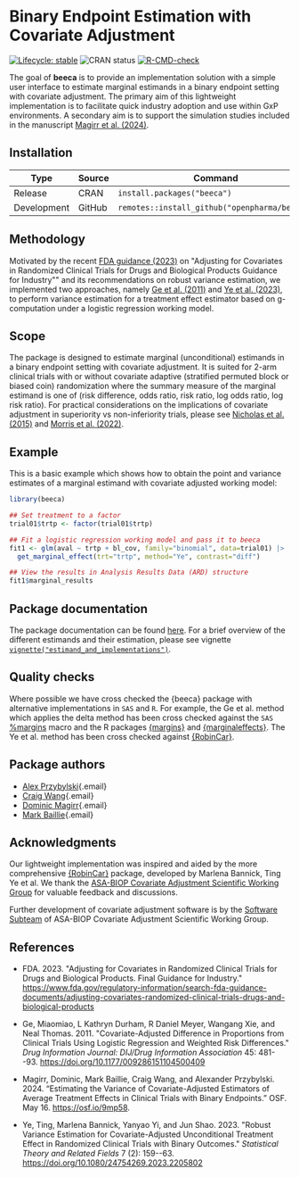 # Binary Endpoint Estimation with Covariate Adjustment

<!-- badges: start -->

[![Lifecycle: stable](https://img.shields.io/badge/lifecycle-stable-brightgreen.svg)](https://lifecycle.r-lib.org/articles/stages.html#stable) 
![CRAN status](https://www.r-pkg.org/badges/version/beeca)
[![R-CMD-check](https://github.com/openpharma/beeca/actions/workflows/R-CMD-check.yaml/badge.svg)](https://github.com/openpharma/beeca/actions/workflows/R-CMD-check.yaml)
<!-- badges: end -->

The goal of **beeca** is to provide an implementation solution with a simple user interface to estimate marginal estimands in a binary endpoint setting with covariate adjustment. The primary aim of this lightweight implementation is to facilitate quick industry adoption and use within GxP environments. A secondary aim is to support the simulation studies included in the manuscript [Magirr et al. (2024)](https://osf.io/9mp58/). 


## Installation

Type | Source | Command
---|---|---
Release | CRAN | `install.packages("beeca")`
Development | GitHub | `remotes::install_github("openpharma/beeca")`

## Methodology

Motivated by the recent [FDA guidance (2023)](https://www.fda.gov/regulatory-information/search-fda-guidance-documents/adjusting-covariates-randomized-clinical-trials-drugs-and-biological-products) on "Adjusting for Covariates in Randomized Clinical Trials for Drugs and Biological Products Guidance for Industry"" and its recommendations on robust variance estimation, we implemented two approaches, namely [Ge et al. (2011)](https://link.springer.com/article/10.1177/009286151104500409) and [Ye et al. (2023)](https://doi.org/10.1080/24754269.2023.2205802), to perform variance estimation for a treatment effect estimator based on g-computation under a logistic regression working model.

## Scope

The package is designed to estimate marginal (unconditional) estimands in a binary endpoint setting with covariate adjustment. It is suited for 2-arm clinical trials with or without covariate adaptive (stratified permuted block or biased coin) randomization where the summary measure of the marginal estimand is one of (risk difference, odds ratio, risk ratio, log odds ratio, log risk ratio). For practical considerations on the implications of covariate adjustment in superiority vs non-inferiority trials, please see [Nicholas et al. (2015)](https://doi.org/10.1002/sim.6447) and [Morris et al. (2022)](https://doi.org/10.1186/s13063-022-06097-z).

## Example

This is a basic example which shows how to obtain the point and variance estimates of a marginal estimand with covariate adjusted working model:

``` r
library(beeca)

## Set treatment to a factor
trial01$trtp <- factor(trial01$trtp)

## Fit a logistic regression working model and pass it to beeca
fit1 <- glm(aval ~ trtp + bl_cov, family="binomial", data=trial01) |>
  get_marginal_effect(trt="trtp", method="Ye", contrast="diff")

## View the results in Analysis Results Data (ARD) structure
fit1$marginal_results
```

## Package documentation 

The package documentation can be found [here](https://openpharma.github.io/beeca/). For a brief overview of the different estimands and their estimation, please see vignette [`vignette("estimand_and_implementations")`](https://openpharma.github.io/beeca/articles/estimand_and_implementations.html).

## Quality checks

Where possible we have cross checked the {beeca} package with alternative implementations in `SAS` and `R`. For example, the Ge et al. method which applies the delta method has been cross checked against the `SAS` [%margins](https://support.sas.com/kb/63/038.html) macro and the R packages [{margins}](https://cran.r-project.org/package=margins) and [{marginaleffects}](https://cran.r-project.org/package=marginaleffects). The Ye et al. method has been cross checked against [{RobinCar}](https://cran.r-project.org/package=RobinCar/). 

## Package authors

-   [Alex Przybylski](mailto:alexander.przybylski@novartis.com?subject=beeca){.email}
-   [Craig Wang](mailto:craig.wang@novartis.com?subject=beeca){.email}
-   [Dominic Magirr](mailto:dominic.magirr@novartis.com?subject=beeca){.email}
-   [Mark Baillie](mailto:mark.baillie@novartis.com?subject=beeca){.email}

## Acknowledgments

Our lightweight implementation was inspired and aided by the more comprehensive [{RobinCar}](https://cran.r-project.org/package=RobinCar/) package, developed by
Marlena Bannick, Ting Ye et al. We thank the [ASA-BIOP Covariate Adjustment Scientific Working Group](https://carswg.github.io/) for valuable feedback and discussions. 

Further development of covariate adjustment software is by the [Software Subteam](https://carswg.github.io/subteam_software.html) of ASA-BIOP Covariate Adjustment Scientific Working Group.

## References

* FDA. 2023. "Adjusting for Covariates in Randomized Clinical Trials for Drugs and Biological Products. Final Guidance for Industry."  <https://www.fda.gov/regulatory-information/search-fda-guidance-documents/adjusting-covariates-randomized-clinical-trials-drugs-and-biological-products>

* Ge, Miaomiao, L Kathryn Durham, R Daniel Meyer, Wangang Xie, and Neal Thomas. 2011. "Covariate-Adjusted Difference in Proportions from Clinical Trials Using Logistic Regression and Weighted Risk Differences." *Drug Information Journal: DIJ/Drug Information Association* 45: 481--93. <https://doi.org/10.1177/009286151104500409>

* Magirr, Dominic, Mark Baillie, Craig Wang, and Alexander Przybylski. 2024. “Estimating the Variance of Covariate-Adjusted Estimators of Average Treatment Effects in Clinical Trials with Binary Endpoints.” OSF. May 16. <https://osf.io/9mp58>.

* Ye, Ting, Marlena Bannick, Yanyao Yi, and Jun Shao. 2023. "Robust Variance Estimation for Covariate-Adjusted Unconditional Treatment Effect in Randomized Clinical Trials with Binary Outcomes." *Statistical Theory and Related Fields* 7 (2): 159--63. <https://doi.org/10.1080/24754269.2023.2205802>
